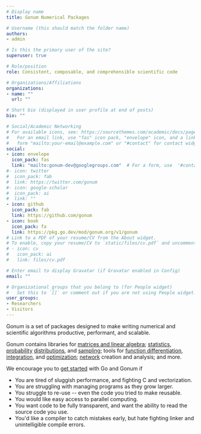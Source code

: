 ```yaml
---
# Display name
title: Gonum Numerical Packages

# Username (this should match the folder name)
authors:
- admin

# Is this the primary user of the site?
superuser: true

# Role/position
role: Consistent, composable, and comprehensible scientific code

# Organizations/Affiliations
organizations:
- name: ""
  url: ""

# Short bio (displayed in user profile at end of posts)
bio: ""

# Social/Academic Networking
# For available icons, see: https://sourcethemes.com/academic/docs/page-builder/#icons
#   For an email link, use "fas" icon pack, "envelope" icon, and a link in the
#   form "mailto:your-email@example.com" or "#contact" for contact widget.
social:
- icon: envelope
  icon_pack: fas
  link: "mailto:gonum-dev@googlegroups.com"  # For a form, use  '#contact'
#- icon: twitter
#  icon_pack: fab
#  link: https://twitter.com/gonum
#- icon: google-scholar
#  icon_pack: ai
#  link: ""
- icon: github
  icon_pack: fab
  link: https://github.com/gonum
- icon: book
  icon_pack: fa
  link: https://pkg.go.dev/mod/gonum.org/v1/gonum
# Link to a PDF of your resume/CV from the About widget.
# To enable, copy your resume/CV to `static/files/cv.pdf` and uncomment the lines below.
# - icon: cv
#   icon_pack: ai
#   link: files/cv.pdf

# Enter email to display Gravatar (if Gravatar enabled in Config)
email: ""

# Organizational groups that you belong to (for People widget)
#   Set this to `[]` or comment out if you are not using People widget.
user_groups:
- Researchers
- Visitors
---
```


Gonum is a set of packages designed to make writing numerical and scientific
algorithms productive, performant, and scalable.

Gonum contains libraries for [matrices and linear algebra](https://godoc.org/gonum.org/v1/gonum/mat);
[statistics](https://godoc.org/gonum.org/v1/gonum/stat), 
[probability](https://godoc.org/gonum.org/v1/gonum/stat/distuv) 
[distributions](https://godoc.org/gonum.org/v1/gonum/stat/distmv), 
and [sampling](https://godoc.org/gonum.org/v1/gonum/stat/sampleuv); tools for
[function differentiation](https://godoc.org/gonum.org/v1/gonum/diff/fd), 
[integration](https://godoc.org/gonum.org/v1/gonum/integrate/quad),
and [optimization](https://godoc.org/gonum.org/v1/gonum/optimize);
[network](https://godoc.org/gonum.org/v1/gonum/graph) creation and analysis; and more.

We encourage you to [get started](post/intro_to_gonum) with Go and Gonum if

* You are tired of sluggish performance, and fighting C and vectorization.
* You are struggling with managing programs as they grow larger.
* You struggle to re-use -- even the code you tried to make reusable.
* You would like easy access to parallel computing.
* You want code to be fully transparent, and want the ability to read the source code you use.
* You'd like a compiler to catch mistakes early, but hate fighting linker and unintelligible compile errors.

